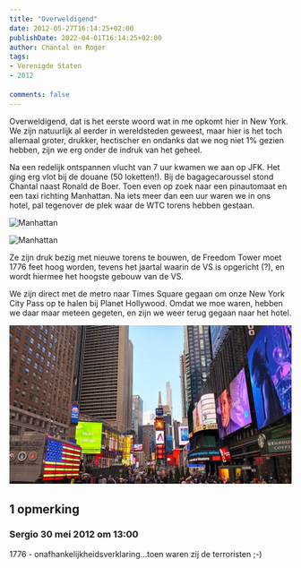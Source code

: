 ```yaml
---
title: "Overweldigend"
date: 2012-05-27T16:14:25+02:00
publishDate: 2022-04-01T16:14:25+02:00
author: Chantal en Roger
tags:
- Verenigde Staten
- 2012

comments: false
---
```


Overweldigend, dat is het eerste woord wat in me opkomt hier in New York. We zijn natuurlijk al eerder in wereldsteden geweest, maar hier is het toch allemaal groter, drukker, hectischer en ondanks dat we nog niet 1% gezien hebben, zijn we erg onder de indruk van het geheel.

Na een redelijk ontspannen vlucht van 7 uur kwamen we aan op JFK. Het ging erg vlot bij de douane (50 loketten!). Bij de bagagecaroussel stond Chantal naast Ronald de Boer. Toen even op zoek naar een pinautomaat en een taxi richting Manhattan. Na iets meer dan een uur waren we in ons hotel, pal tegenover de plek waar de WTC torens hebben gestaan.

![Manhattan](./images/IMG_0101.JPG)

![Manhattan](./images/IMG_0102.JPG)

Ze zijn druk bezig met nieuwe torens te bouwen, de Freedom Tower moet 1776 feet hoog worden, tevens het jaartal waarin de VS is opgericht (?), en wordt hiermee het hoogste gebouw van de VS.

We zijn direct met de metro naar Times Square gegaan om onze New York City Pass op te halen bij Planet Hollywood. Omdat we moe waren, hebben we daar maar meteen gegeten, en zijn we weer terug gegaan naar het hotel.

![Times Square](./images/Times_Square_April_2022_by_Don_Ramey_Logan.jpg)

## 1 opmerking

### Sergio 30 mei 2012 om 13:00

1776 - onafhankelijkheidsverklaring...toen waren zij de terroristen ;-)

